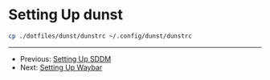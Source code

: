 # Setting Up dunst

```bash
cp ./dotfiles/dunst/dunstrc ~/.config/dunst/dunstrc
```

---

- Previous: [Setting Up SDDM](./setting_up_sddm.md)
- Next: [Setting Up Waybar](./setting_up_waybar.md)
